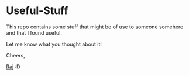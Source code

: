 # Useful-Stuff

This repo contains some stuff that might be of use to someone somehere and that I found useful.

Let me know what you thought about it!

Cheers,

[Raj](https://www.twitter.com/rja907)
:D
